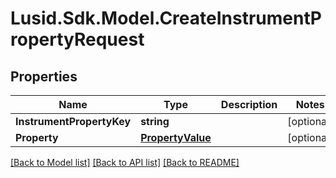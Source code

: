 # Lusid.Sdk.Model.CreateInstrumentPropertyRequest
## Properties

Name | Type | Description | Notes
------------ | ------------- | ------------- | -------------
**InstrumentPropertyKey** | **string** |  | [optional] 
**Property** | [**PropertyValue**](PropertyValue.md) |  | [optional] 

[[Back to Model list]](../README.md#documentation-for-models) [[Back to API list]](../README.md#documentation-for-api-endpoints) [[Back to README]](../README.md)

